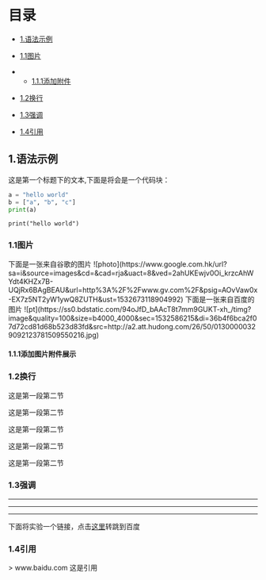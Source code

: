 # 目录

* [1.语法示例](#1)

* [1.1图片](#1.1)

* * [1.1.1添加附件](#1.1)

* [1.2换行](#1.2)

* [1.3强调](#1.3)

* [1.4引用](#1.4)

<h2 id="1">1.语法示例</h2>
这是第一个标题下的文本,下面是将会是一个代码块：

```python
a = "hello world"
b = ["a", "b", "c"]
print(a)
```

`print("hello world")`

<h3 id="1.1">1.1图片</h3>
下面是一张来自谷歌的图片
![photo](https://www.google.com.hk/url?sa=i&source=images&cd=&cad=rja&uact=8&ved=2ahUKEwjv0Oi_krzcAhWYdt4KHZx7B-UQjRx6BAgBEAU&url=http%3A%2F%2Fwww.gv.com%2F&psig=AOvVaw0x-EX7z5NT2yW1ywQ8ZUTH&ust=1532673118904992)
下面是一张来自百度的图片
![pt](https://ss0.bdstatic.com/94oJfD_bAAcT8t7mm9GUKT-xh_/timg?image&quality=100&size=b4000_4000&sec=1532586215&di=36b4f6bca2f07d72cd81d68b523d83fd&src=http://a2.att.hudong.com/26/50/01300000329092123781509550216.jpg)
<h4 id="1.1.1">1.1.1添加图片附件展示</h4>


<h3 id="1.2">1.2换行</h3>

这是第一段第二节

这是第一段第二节

这是第一段第二节

这是第一段第二节

这是第一段第二节

<h3 id="1.3">1.3强调</h3>

***
***
***
下面将实验一个链接，点击[这里](http://www.baidu.com)转跳到百度

<h3 id="1.4">1.4引用</h3>
> www.baidu.com 这是引用